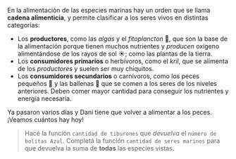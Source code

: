 En la alimentación de las especies marinas hay un orden que se llama **cadena alimenticia**, y permite clasificar a los seres vivos en distintas categorías:

* Los **productores**, como las _algas_ y el _fitoplancton_ :seedling:, que son la base de la alimentación porque tienen muchos nutrientes y _producen_ oxígeno alimentándose de los rayos de sol :sunny:; como las plantas de la tierra. 
* Los **consumidores primarios** o herbívoros, como el _kril_, que se alimenta de los _productores_ y suelen ser muy chiquitos.
* Los **consumidores secundarios** o carnívoros, como los peces pequeños :blowfish: y las ballenas :whale2: que se comen a los seres de los niveles anteriores. Deben comer mayor cantidad para conseguir los nutrientes y energía necesaria.

Ya pasaron varios días y Dani tiene que volver a alimentar a los peces.  ¡Veamos cuántos hay hoy!


> Hacé la función `cantidad de tiburones` que _devuelva_ el `número de bolitas Azul`. Completá la función `cantidad de seres marinos` para que devuelva la suma de **todas** las especies vistas. 